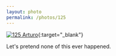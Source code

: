 ```yaml
---
layout: photo
permalink: /photos/125
---
```


[![125 Arturo](https://c2.staticflickr.com/2/1698/24421402566_2bdd37b5b4_c.jpg)](https://www.flickr.com/photos/131440297@N08/24421402566/){:target="_blank"}

Let's pretend none of this ever happened.
